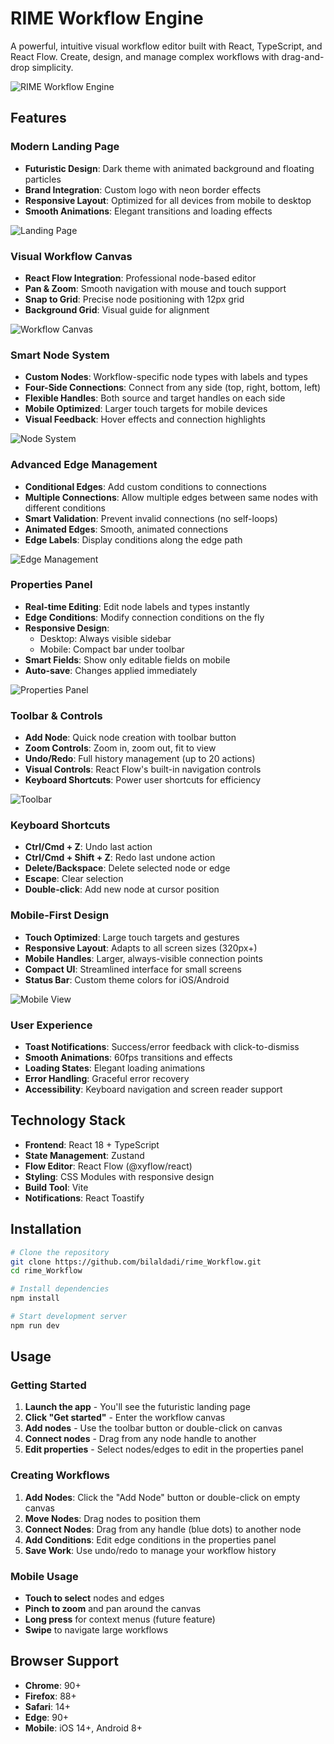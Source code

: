 # RIME Workflow Engine

A powerful, intuitive visual workflow editor built with React, TypeScript, and React Flow. Create, design, and manage complex workflows with drag-and-drop simplicity.

![RIME Workflow Engine](./screenshots/hero-image.png)

##  Features

###  **Modern Landing Page**
- **Futuristic Design**: Dark theme with animated background and floating particles
- **Brand Integration**: Custom logo with neon border effects
- **Responsive Layout**: Optimized for all devices from mobile to desktop
- **Smooth Animations**: Elegant transitions and loading effects

![Landing Page](./screenshots/landing-page.png)

###  **Visual Workflow Canvas**
- **React Flow Integration**: Professional node-based editor
- **Pan & Zoom**: Smooth navigation with mouse and touch support
- **Snap to Grid**: Precise node positioning with 12px grid
- **Background Grid**: Visual guide for alignment

![Workflow Canvas](./screenshots/workflow-canvas.png)

###  **Smart Node System**
- **Custom Nodes**: Workflow-specific node types with labels and types
- **Four-Side Connections**: Connect from any side (top, right, bottom, left)
- **Flexible Handles**: Both source and target handles on each side
- **Mobile Optimized**: Larger touch targets for mobile devices
- **Visual Feedback**: Hover effects and connection highlights

![Node System](./screenshots/node-connections.png)

###  **Advanced Edge Management**
- **Conditional Edges**: Add custom conditions to connections
- **Multiple Connections**: Allow multiple edges between same nodes with different conditions
- **Smart Validation**: Prevent invalid connections (no self-loops)
- **Animated Edges**: Smooth, animated connections
- **Edge Labels**: Display conditions along the edge path

![Edge Management](./screenshots/edge-conditions.png)

###  **Properties Panel**
- **Real-time Editing**: Edit node labels and types instantly
- **Edge Conditions**: Modify connection conditions on the fly
- **Responsive Design**: 
  - Desktop: Always visible sidebar
  - Mobile: Compact bar under toolbar
- **Smart Fields**: Show only editable fields on mobile
- **Auto-save**: Changes applied immediately

![Properties Panel](./screenshots/properties-panel.png)

###  **Toolbar & Controls**
- **Add Node**: Quick node creation with toolbar button
- **Zoom Controls**: Zoom in, zoom out, fit to view
- **Undo/Redo**: Full history management (up to 20 actions)
- **Visual Controls**: React Flow's built-in navigation controls
- **Keyboard Shortcuts**: Power user shortcuts for efficiency

![Toolbar](./screenshots/toolbar-controls.png)

###  **Keyboard Shortcuts**
- **Ctrl/Cmd + Z**: Undo last action
- **Ctrl/Cmd + Shift + Z**: Redo last undone action
- **Delete/Backspace**: Delete selected node or edge
- **Escape**: Clear selection
- **Double-click**: Add new node at cursor position

###  **Mobile-First Design**
- **Touch Optimized**: Large touch targets and gestures
- **Responsive Layout**: Adapts to all screen sizes (320px+)
- **Mobile Handles**: Larger, always-visible connection points
- **Compact UI**: Streamlined interface for small screens
- **Status Bar**: Custom theme colors for iOS/Android

![Mobile View](./screenshots/mobile-view.png)

###  **User Experience**
- **Toast Notifications**: Success/error feedback with click-to-dismiss
- **Smooth Animations**: 60fps transitions and effects
- **Loading States**: Elegant loading animations
- **Error Handling**: Graceful error recovery
- **Accessibility**: Keyboard navigation and screen reader support

##  **Technology Stack**

- **Frontend**: React 18 + TypeScript
- **State Management**: Zustand
- **Flow Editor**: React Flow (@xyflow/react)
- **Styling**: CSS Modules with responsive design
- **Build Tool**: Vite
- **Notifications**: React Toastify

##  **Installation**

```bash
# Clone the repository
git clone https://github.com/bilaldadi/rime_Workflow.git
cd rime_Workflow

# Install dependencies
npm install

# Start development server
npm run dev
```

##  **Usage**

### **Getting Started**
1. **Launch the app** - You'll see the futuristic landing page
2. **Click "Get started"** - Enter the workflow canvas
3. **Add nodes** - Use the toolbar button or double-click on canvas
4. **Connect nodes** - Drag from any node handle to another
5. **Edit properties** - Select nodes/edges to edit in the properties panel

### **Creating Workflows**
1. **Add Nodes**: Click the "Add Node" button or double-click on empty canvas
2. **Move Nodes**: Drag nodes to position them
3. **Connect Nodes**: Drag from any handle (blue dots) to another node
4. **Add Conditions**: Edit edge conditions in the properties panel
5. **Save Work**: Use undo/redo to manage your workflow history

### **Mobile Usage**
- **Touch to select** nodes and edges
- **Pinch to zoom** and pan around the canvas
- **Long press** for context menus (future feature)
- **Swipe** to navigate large workflows


##  **Browser Support**

- **Chrome**: 90+
- **Firefox**: 88+
- **Safari**: 14+
- **Edge**: 90+
- **Mobile**: iOS 14+, Android 8+
